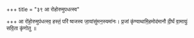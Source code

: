 +++
title = "३९ आ रोहोरुमुपधत्स्व"

+++
आ रो॑हो॒रुमुप॑धत्स्व॒ हस्तं॒ परि॑ ष्वजस्व जा॒यांसु॑मन॒स्यमा॑नः। प्र॒जां कृ॑ण्वाथामि॒हमोद॑मानौ दी॒र्घं वा॒मायुः॑ सवि॒ता कृ॑णोतु ॥
